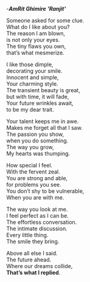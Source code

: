 -***AmRit Ghimire 'Ranjit'***

Someone asked for some clue.<br>
What do I like about you?<br>
The reason  I am blown,<br>
is not only your eyes.<br>
The tiny flaws you own,<br>
that’s what mesmerize.<br>

I like those dimple,<br>
decorating your smile.<br>
Innocent and simple,<br>
Your charming style.<br>
The transient beauty is great,<br>
but with time, it will fade,<br>
Your future wrinkles await,<br>
to be my dear trait.<br>

Your talent keeps me in awe.<br>
Makes me forget all that I saw.<br>
The passion you show,<br>
when you do something.<br>
The way you grow,<br>
My hearts was thumping.<br>


How special I feel.<br>
With the fervent zeal.<br>
You are strong and able,<br>
for problems you see.<br>
You don’t shy to be vulnerable,<br>
When you are with me.<br>

The way you look at me.<br>
I feel perfect as I can be.<br>
The effortless conversation.<br>
The intimate discussion.<br>
Every little thing.<br>
The smile they bring.<br>

Above all else I said.<br>
The future ahead.<br>
Where our dreams collide,<br>
**That’s what I replied**. <br>
